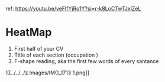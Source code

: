 ref: https://youtu.be/veFlfYjRo1Y?si=r-k8LoCTwTJxlZeL
# HeatMap
1. First half of your CV
2. Title of each section (occupation )
3. F-shape reading, aka the first few words of every santance

![[../../../z.Images/IMG_1713 1.png]]